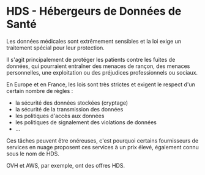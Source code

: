 # HDS - Hébergeurs de Données de Santé

Les données médicales sont extrêmement sensibles et la loi exige un traitement spécial pour leur protection.

Il s'agit principalement de protéger les patients contre les fuites de données, qui pourraient entraîner des menaces de rançon, des menaces personnelles, une exploitation ou des préjudices professionnels ou sociaux.

En Europe et en France, les lois sont très strictes et exigent le respect d'un certain nombre de règles :

- la sécurité des données stockées (cryptage)
- la sécurité de la transmission des données
- les politiques d'accès aux données
- les politiques de signalement des violations de données
- ...

Ces tâches peuvent être onéreuses, c'est pourquoi certains fournisseurs de services en nuage proposent ces services à un prix élevé, également connu sous le nom de HDS.

OVH et AWS, par exemple, ont des offres HDS.
